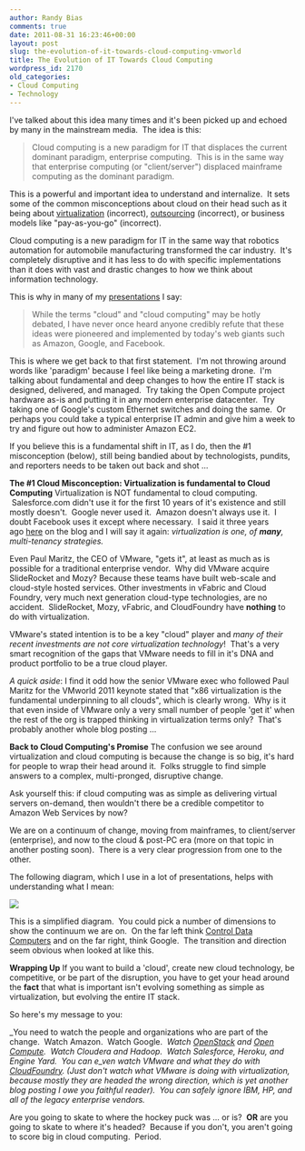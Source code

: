 ```yaml
---
author: Randy Bias
comments: true
date: 2011-08-31 16:23:46+00:00
layout: post
slug: the-evolution-of-it-towards-cloud-computing-vmworld
title: The Evolution of IT Towards Cloud Computing
wordpress_id: 2170
old_categories:
- Cloud Computing
- Technology
---
```


I've talked about this idea many times and it's been picked up and echoed by many in the mainstream media.  The idea is this:


<blockquote>Cloud computing is a new paradigm for IT that displaces the current dominant paradigm, enterprise computing.  This is in the same way that enterprise computing (or "client/server") displaced mainframe computing as the dominant paradigm.</blockquote>


This is a powerful and important idea to understand and internalize.  It sets some of the common misconceptions about cloud on their head such as it being about [virtualization](http://www.zdnet.com/blog/virtualization/virtualization-isnt-cloud-computing/2182) (incorrect), [outsourcing](http://cloudscaling.com/blog/cloud-computing/the-cloud-is-not-outsourcing) (incorrect), or business models like "pay-as-you-go" (incorrect).

Cloud computing is a new paradigm for IT in the same way that robotics automation for automobile manufacturing transformed the car industry.  It's completely disruptive and it has less to do with specific implementations than it does with vast and drastic changes to how we think about information technology.

This is why in many of my [presentations](http://www.slideshare.net/randybias/cloudscaling-presentation-at-tm-forum-management-world-dublin-2011) I say:


<blockquote>While the terms "cloud" and "cloud computing" may be hotly debated, I have never once heard anyone credibly refute that these ideas were pioneered and implemented by today's web giants such as Amazon, Google, and Facebook.</blockquote>


This is where we get back to that first statement.  I'm not throwing around words like 'paradigm' because I feel like being a marketing drone.  I'm talking about fundamental and deep changes to how the entire IT stack is designed, delivered, and managed.  Try taking the Open Compute project hardware as-is and putting it in any modern enterprise datacenter.  Try taking one of Google's custom Ethernet switches and doing the same.  Or perhaps you could take a typical enterprise IT admin and give him a week to try and figure out how to administer Amazon EC2.

If you believe this is a fundamental shift in IT, as I do, then the #1 misconception (below), still being bandied about by technologists, pundits, and reporters needs to be taken out back and shot ...

**The #1 Cloud Misconception: Virtualization is fundamental to Cloud Computing**
Virtualization is NOT fundamental to cloud computing.  Salesforce.com didn't use it for the first 10 years of it's existence and still mostly doesn't.  Google never used it.  Amazon doesn't always use it.  I doubt Facebook uses it except where necessary.  I said it three years ago [here](http://cloudscaling.com/blog/cloud-computing/virtualization-is-not-the-answer-for-clouds) on the blog and I will say it again: _virtualization is one, of **many**, multi-tenancy strategies._

Even Paul Maritz, the CEO of VMware, "gets it", at least as much as is possible for a traditional enterprise vendor.  Why did VMware acquire SlideRocket and Mozy? Because these teams have built web-scale and cloud-style hosted services. Other investments in vFabric and Cloud Foundry, very much next generation cloud-type technologies, are no accident.  SlideRocket, Mozy, vFabric, and CloudFoundry have **nothing** to do with virtualization.

VMware's stated intention is to be a key "cloud" player and _many of their recent investments are not core virtualization technology_!  That's a very smart recognition of the gaps that VMware needs to fill in it's DNA and product portfolio to be a true cloud player.

_A quick aside_: I find it odd how the senior VMware exec who followed Paul Maritz for the VMworld 2011 keynote stated that "x86 virtualization is the fundamental underpinning to all clouds", which is clearly wrong.  Why is it that even inside of VMware only a very small number of people 'get it' when the rest of the org is trapped thinking in virtualization terms only?  That's probably another whole blog posting ...

**Back to Cloud Computing's Promise**
The confusion we see around virtualization and cloud computing is because the change is so big, it's hard for people to wrap their head around it.  Folks struggle to find simple answers to a complex, multi-pronged, disruptive change.

Ask yourself this: if cloud computing was as simple as delivering virtual servers on-demand, then wouldn't there be a credible competitor to Amazon Web Services by now?

We are on a continuum of change, moving from mainframes, to client/server (enterprise), and now to the cloud & post-PC era (more on that topic in another posting soon).  There is a very clear progression from one to the other.

The following diagram, which I use in a lot of presentations, helps with understanding what I mean:


[![](http://cloudscaling.com/wp-content/uploads/2011/08/evolution-it-diagram.png)](http://cloudscaling.com/blog/cloud-computing/the-evolution-of-it-towards-cloud-computing-vmworld/attachment/evolution-it-diagram)


This is a simplified diagram.  You could pick a number of dimensions to show the continuum we are on.  On the far left think [Control Data Computers](http://en.wikipedia.org/wiki/Control_Data_Corporation) and on the far right, think Google.  The transition and direction seem obvious when looked at like this.

**Wrapping Up**
If you want to build a 'cloud', create new cloud technology, be competitive, or be part of the disruption, you have to get your head around the **fact** that what is important isn't evolving something as simple as virtualization, but evolving the entire IT stack.

So here's my message to you:

_You need to watch the people and organizations who are part of the change.  Watch Amazon.  Watch Google.  _Watch [OpenStack](http://openstack.org) and [Open Compute](http://opencompute.org/).  Watch Cloudera and Hadoop.  Watch Salesforce, Heroku, and Engine Yard.  You can e_ven watch VMware and what they do with [CloudFoundry](http://cloudfoundry.com). (Just don't watch what VMware is doing with virtualization, because mostly they are headed the wrong direction, which is yet another blog posting I owe you faithful reader).  You can safely ignore IBM, HP, and all of the legacy enterprise vendors._

Are you going to skate to where the hockey puck was ... or is?  **OR** are you going to skate to where it's headed?  Because if you don't, you aren't going to score big in cloud computing.  Period.
